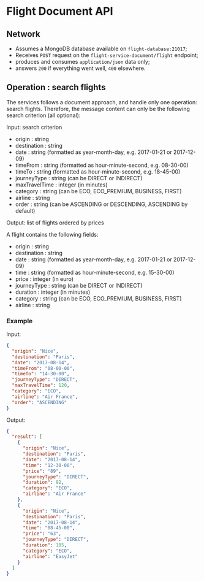 # Flight Document API

## Network

  - Assumes a MongoDB database available on `flight-database:21017`;
  - Receives `POST` request on the `flight-service-document/flight` endpoint;
  - produces and consumes `application/json` data only;
  - answers `200` if everything went well, `400` elsewhere.

## Operation : search flights

The services follows a document approach, and handle only one operation: search flights.
Therefore, the message content can only be the following search criterion (all optional):

Input: search criterion
 + origin 		 : string
 + destination 	 : string
 + date 		 : string 	(formatted as year-month-day, e.g. 2017-01-21 or 2017-12-09)
 + timeFrom		 : string 	(formatted as hour-minute-second, e.g. 08-30-00)
 + timeTo		 : string 	(formatted as hour-minute-second, e.g. 18-45-00)
 + journeyType 	 : string 	(can be DIRECT or INDIRECT)
 + maxTravelTime : integer 	(in minutes)
 + category 	 : string 	(can be ECO, ECO_PREMIUM, BUSINESS, FIRST)
 + airline 		 : string
 + order		 : string 	(can be ASCENDING or DESCENDING, ASCENDING by default)

Output: list of flights ordered by prices

A flight contains the following fields:
 + origin 		 : string
 + destination 	 : string
 + date 		 : string 	(formatted as year-month-day, e.g. 2017-01-21 or 2017-12-09)
 + time 		 : string 	(formatted as hour-minute-second, e.g. 15-30-00)
 + price 	 	 : integer 	(in euro)
 + journeyType 	 : string 	(can be DIRECT or INDIRECT)
 + duration 	 : integer 	(in minutes)
 + category 	 : string 	(can be ECO, ECO_PREMIUM, BUSINESS, FIRST)
 + airline 		 : string

### Example

Input:
```json
{
  "origin": "Nice",
  "destination": "Paris",
  "date": "2017-08-14",
  "timeFrom": "08-00-00",
  "timeTo": "14-30-00",
  "journeyType": "DIRECT",
  "maxTravelTime": 120,
  "category": "ECO",
  "airline": "Air France",
  "order": "ASCENDING"
}
```

Output:
```json
{
  "result": [
    {
      "origin": "Nice",
      "destination": "Paris",
      "date": "2017-08-14",
      "time": "12-30-00",
      "price": "89",
      "journeyType": "DIRECT",
      "duration": 92,
      "category": "ECO",
      "airline": "Air France"
    },
    {
      "origin": "Nice",
      "destination": "Paris",
      "date": "2017-08-14",
      "time": "08-45-00",
      "price": "63",
      "journeyType": "DIRECT",
      "duration": 105,
      "category": "ECO",
      "airline": "EasyJet"
	}
  ]
}
```